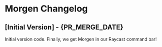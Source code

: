 # Morgen Changelog

## [Initial Version] - {PR_MERGE_DATE}

Initial version code. Finally, we get Morgen in our Raycast command bar!
